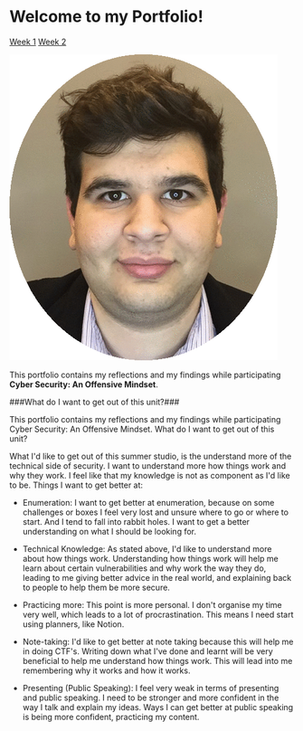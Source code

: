 # Welcome to my Portfolio!
[Week 1](./week1.md)
[Week 2](./week2.md)

![Picture](/images/crop.gif)

This portfolio contains my reflections and my findings while participating **Cyber Security: An Offensive Mindset**.

###What do I want to get out of this unit?###

This portfolio contains my reflections and my findings while participating Cyber Security: An Offensive Mindset. What do I want to get out of this unit?

What I'd like to get out of this summer studio, is the understand more of the technical side of security. I want to understand more how things work and why they work. I feel like that my knowledge is not as component as I'd like to be. Things I want to get better at:

*	Enumeration: I want to get better at enumeration, because on some challenges or boxes I feel very lost and unsure where to go or where to start. And I tend to fall into rabbit holes. I want to get a better understanding on what I should be looking for.

* Technical Knowledge: As stated above, I'd like to understand more about how things work. Understanding how things work will help me learn about certain vulnerabilities and why work the way they do, leading to me giving better advice in the real world, and explaining back to people to help them be more secure.

*	Practicing more: This point is more personal. I don't organise my time very well, which leads to a lot of procrastination. This means I need start using planners, like Notion.

*	Note-taking: I'd like to get better at note taking because this will help me in doing CTF's. Writing down what I've done and learnt will be very beneficial to help me understand how things work. This will lead into me remembering why it works and how it works.

*	Presenting (Public Speaking): I feel very weak in terms of presenting and public speaking. I need to be stronger and more confident in the way I talk and explain my ideas. Ways I can get better at public speaking is being more confident, practicing my content.





